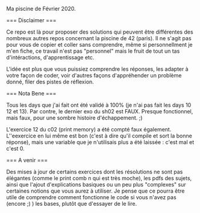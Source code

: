 Ma piscine de Février 2020.

=== Disclaimer ===

Ce repo est là pour proposer des solutions qui peuvent être différentes des nombreux autres repos concernant la piscine de 42 (paris).
Il ne s'agit pas pour vous de copier et coller sans comprendre, même si personnellment je m'en fiche, ce travail n'est pas "personnel" mais le fruit de tout un tas d'intéractions, d'apprentissage etc.

L'idée est plus que vous puissiez comprendre les réponses, les adapter à votre façon de coder, voir d'autres façons d'appréhender un problème donné, filer des pistes de réflexion.

=== Nota Bene ===

Tous les days que j'ai fait ont été validé à 100% (je n'ai pas fait les days 10 12 et 13). Par contre, le dernier exo du sh02 est FAUX. Presque fonctionnel, mais faux, pour une sombre histoire d'échappement. ;)

L'exercice 12 du c02 (print memory) a été compté faux également. L''eexercice en lui même est bon (c'est à dire qu'il compile et sort la bonne réponse), mais une variable que je n'utilisais plus a été laissée : c'est mal et c'est 0.

=== A venir ===

Des mises à jour de certains exercices dont les résolutions ne sont pas élégantes (comme le print comb n qui est très moche), les pdfs des sujets, ainsi que l'ajout d'explications basiques ou un peu plus "complexes" sur certaines notions que vous aurez à utiliser. Je pense que ce pourra être utile de comprendre comment fonctionne le code si vous n'avez pas (encore ;) ) les bases, plutôt que d'essayer de le lire.

